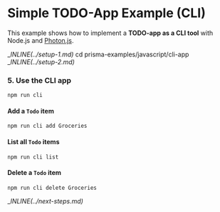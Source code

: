 # Simple TODO-App Example (CLI)

This example shows how to implement a **TODO-app as a CLI tool** with Node.js and [Photon.js](https://photonjs.prisma.io/).

__INLINE(../_setup-1.md)__
cd prisma-examples/javascript/cli-app
__INLINE(../_setup-2.md)__

### 5. Use the CLI app

```
npm run cli
```

#### Add a `Todo` item

```
npm run cli add Groceries
```

#### List all `Todo` items

```
npm run cli list
```

#### Delete a `Todo` item

```
npm run cli delete Groceries
```

__INLINE(../_next-steps.md)__